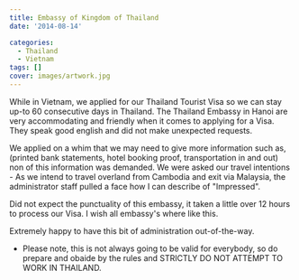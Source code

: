 ```yaml
---
title: Embassy of Kingdom of Thailand
date: '2014-08-14'

categories:
  - Thailand
  - Vietnam
tags: []
cover: images/artwork.jpg
---
```


While in Vietnam, we applied for our Thailand Tourist Visa so we can stay up-to 60 consecutive days in Thailand. The Thailand Embassy in Hanoi are very accommodating and friendly when it comes to applying for a Visa. They speak good english and did not make unexpected requests.

We applied on a whim that we may need to give more information such as, (printed bank statements, hotel booking proof, transportation in and out) non of this information was demanded. We were asked our travel intentions - As we intend to travel overland from Cambodia and exit via Malaysia, the administrator staff pulled a face how I can describe of "Impressed".

Did not expect the punctuality of this embassy, it taken a little over 12 hours to process our Visa. I wish all embassy's where like this.

Extremely happy to have this bit of administration out-of-the-way.

- Please note, this is not always going to be valid for everybody, so do prepare and obaide by the rules and STRICTLY DO NOT ATTEMPT TO WORK IN THAILAND.
